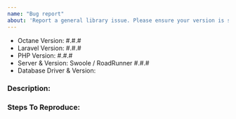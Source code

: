 ```yaml
---
name: "Bug report"
about: 'Report a general library issue. Please ensure your version is still supported: https://laravel.com/docs/releases#support-policy'
---
```


- Octane Version: #.#.#
- Laravel Version: #.#.#
- PHP Version: #.#.#
- Server & Version: Swoole / RoadRunner #.#.#
- Database Driver & Version:

### Description:


### Steps To Reproduce:
